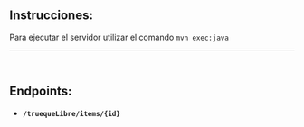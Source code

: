 
</br>

## Instrucciones:

Para ejecutar el servidor utilizar el comando `mvn exec:java`

---

</br>

## Endpoints:

* **`/truequeLibre/items/{id}`**
  
 